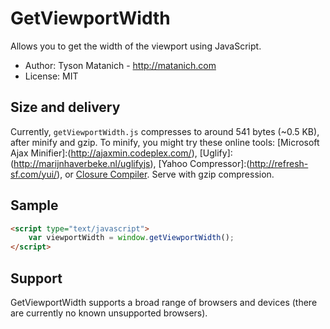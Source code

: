 ﻿# GetViewportWidth

Allows you to get the width of the viewport using JavaScript.

* Author: Tyson Matanich - http://matanich.com
* License: MIT

## Size and delivery

Currently, `getViewportWidth.js` compresses to around 541 bytes (~0.5 KB), after minify and gzip. To minify, you might try these online tools: [Microsoft Ajax Minifier]:(http://ajaxmin.codeplex.com/), [Uglify]:(http://marijnhaverbeke.nl/uglifyjs), [Yahoo Compressor]:(http://refresh-sf.com/yui/), or [Closure Compiler](http://closure-compiler.appspot.com/home). Serve with gzip compression.

## Sample


```html
<script type="text/javascript">
	var viewportWidth = window.getViewportWidth();
</script>
```

## Support

GetViewportWidth supports a broad range of browsers and devices (there are currently no known unsupported browsers).